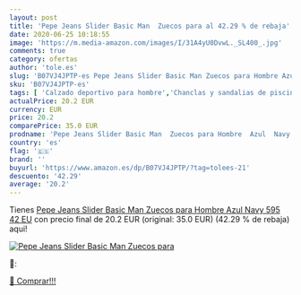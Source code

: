 ```yaml
---
layout: post
title: 'Pepe Jeans Slider Basic Man  Zuecos para al 42.29 % de rebaja'
date: 2020-06-25 10:18:55
image: 'https://m.media-amazon.com/images/I/31A4yU0DvwL._SL400_.jpg'
comments: true
category: ofertas
author: 'tole.es'
slug: 'B07VJ4JPTP-es Pepe Jeans Slider Basic Man Zuecos para Hombre Azul Navy...'
sku: 'B07VJ4JPTP-es'
tags: [ 'Calzado deportivo para hombre','Chanclas y sandalias de piscina para hombre','Sandalias de vestir para hombre','Zapatillas y calzado deportivo para hombre','Zapatos','Zapatos para hombre','Zapatos y complementos','zuecos', ]
actualPrice: 20.2 EUR
currency: EUR
price: 20.2
comparePrice: 35.0 EUR
prodname: 'Pepe Jeans Slider Basic Man  Zuecos para Hombre  Azul  Navy 595   42 EU'
country: 'es'
flag: '🇪🇸'
brand: ''
buyurl: 'https://www.amazon.es/dp/B07VJ4JPTP/?tag=tolees-21'
descuento: '42.29'
average: '20.2'
---
```


Tienes [Pepe Jeans Slider Basic Man  Zuecos para Hombre  Azul  Navy 595   42 EU](https://www.amazon.es/dp/B07VJ4JPTP/?tag=tolees-21) con precio final de  20.2 EUR (original: 35.0 EUR) (42.29 %  de rebaja) aqui!

[![Pepe Jeans Slider Basic Man  Zuecos para](https://m.media-amazon.com/images/I/31A4yU0DvwL._SL400_.jpg)](https://www.amazon.es/dp/B07VJ4JPTP/?tag=tolees-21)

🔎:


[🛒 Comprar!!!](https://www.amazon.es/dp/B07VJ4JPTP/?tag=tolees-21)

